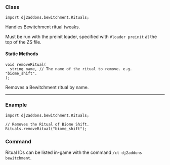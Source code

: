 
### Class

```zenscript
import dj2addons.bewitchment.Rituals;
```

Handles Bewitchment ritual tweaks.

Must be run with the preinit loader, specified with `#loader preinit` at the top of the ZS file.


#### Static Methods

```zenscript
void removeRitual(
  string name, // The name of the ritual to remove. e.g. "biome_shift".
);
```

Removes a Bewitchment ritual by name.



---

### Example
```zenscript
import dj2addons.bewitchment.Rituals;

// Removes the Ritual of Biome Shift.
Rituals.removeRitual("biome_shift");
```
### Command
Ritual IDs can be listed in-game with the command `/ct dj2addons bewitchment`.
